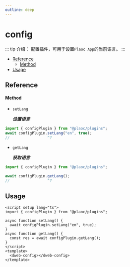 ```yaml
---
outline: deep
---
```


# config

::: tip 介绍：
配置插件，可用于设置`Plaoc App`的当前语言。
:::

- [Reference](#reference)
  - [Method](#method)
- [Usage](#usage)

## Reference

#### Method

- `setLang`
  
  **_设置语言_**

```ts twoslash
import { configPlugin } from "@plaoc/plugins";
await configPlugin.setLang("en", true);
//                 ^?
```

- `getLang`

  **_获取语言_**

```ts twoslash
import { configPlugin } from "@plaoc/plugins";

await configPlugin.getLang();
//                 ^?
```

## Usage

```vue {5,8}
<script setup lang="ts">
import { configPlugin } from "@plaoc/plugins";

async function setLang() {
  await configPlugin.setLang("en", true);
}
async function getLang() {
  const res = await configPlugin.getLang();
}
</script>
<template>
  <dweb-config></dweb-config>
</template>
```
